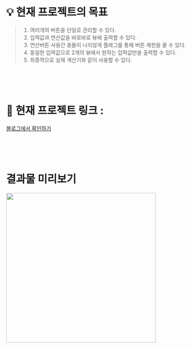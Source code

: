 # 💡 현재 프로젝트의 목표
>1. 여러개의 버튼을 단일로 관리할 수 있다.
>2. 입력값과 연산값을 바로바로 뷰에 출력할 수 있다.
>3. 연산버튼 사용간 충돌이 나지않게 플래그를 통해 버튼 제한을 줄 수 있다.
>4. 동일한 입력값으로 2개의 뷰에서 원하는 입력값만을 출력할 수 있다.
>5. 최종적으로 실제 계산기와 같이 사용할 수 있다.

<br>
<br>
<br>

# 🎯 현재 프로젝트 링크 :
[블로그에서 확인하기](https://devparky.tistory.com/30)

<br>
<br>
<br>

# 결과물 미리보기
<img src="https://img1.daumcdn.net/thumb/R1280x0/?scode=mtistory2&fname=https%3A%2F%2Fblog.kakaocdn.net%2Fdn%2FXR3ui%2FbtsBQQUwTdB%2FkA1iMpzCjgTVDRCrLixt4K%2Fimg.png" style="width:400px; height:400px">
